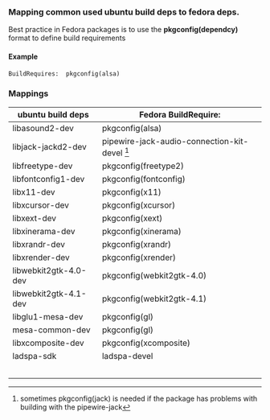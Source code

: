 ### Mapping common used ubuntu build deps to fedora deps.

Best practice in Fedora packages is to use the **pkgconfig(dependcy)** format to define build requirements

#### Example

```
BuildRequires:  pkgconfig(alsa)
```

### Mappings

| ubuntu build deps      | Fedora BuildRequire:                          |
| -----------------------| ----------------------------------------------|
| libasound2-dev         | pkgconfig(alsa)                               |
| libjack-jackd2-dev     | pipewire-jack-audio-connection-kit-devel [^1] |
| libfreetype-dev        | pkgconfig(freetype2)                          |
| libfontconfig1-dev     | pkgconfig(fontconfig)                         |
| libx11-dev             | pkgconfig(x11)                                |
| libxcursor-dev         | pkgconfig(xcursor)                            |
| libxext-dev            | pkgconfig(xext)                               |
| libxinerama-dev        | pkgconfig(xinerama)                           |
| libxrandr-dev          | pkgconfig(xrandr)                             |
| libxrender-dev         | pkgconfig(xrender)                            |
| libwebkit2gtk-4.0-dev  | pkgconfig(webkit2gtk-4.0)                     |
| libwebkit2gtk-4.1-dev  | pkgconfig(webkit2gtk-4.1)                     |
| libglu1-mesa-dev       | pkgconfig(gl)                                 |
| mesa-common-dev        | pkgconfig(gl)                                 |
| libxcomposite-dev      | pkgconfig(xcomposite)                         |
| ladspa-sdk             | ladspa-devel                                  |
|                        |                                               |
|                        |                                               |
|                        |                                               |
|                        |                                               |
|                        |                                               |
 

 [^1]: sometimes pkgconfig(jack) is needed if the package has problems with building with the pipewire-jack 